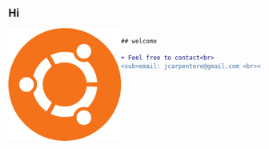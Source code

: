 
## Hi

<img
    align="left"
    src="assets/ubuntu.gif"
    alt='"what is an ubuntu" idk'
    width="225"
/>
```diff

## welcome

+ Feel free to contact<br>
<sub>email: jcarpentere@gmail.com <br></sub>
